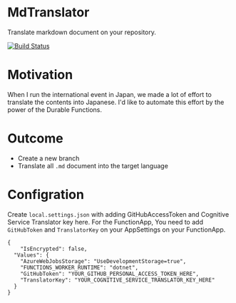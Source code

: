 # MdTranslator

Translate markdown document on your repository.

[![Build Status](https://simplearchitect.visualstudio.com/MdTranslator/_apis/build/status/MdTranslator.CI)](https://simplearchitect.visualstudio.com/MdTranslator/_build/latest?definitionId=5)

# Motivation

When I run the international event in Japan, we made a lot of effort to translate the contents into Japanese. 
I'd like to automate this effort by the power of the Durable Functions. 

# Outcome 

* Create a new branch 
* Translate all `.md` document into the target language

# Configration

Create `local.settings.json` with adding GitHubAccessToken and Cognitive Service Translator key here. For the FunctionApp, You need to add `GitHubToken` and `TranslatorKey` on your AppSettings on your FunctionApp.

```
{
    "IsEncrypted": false,
  "Values": {
    "AzureWebJobsStorage": "UseDevelopmentStorage=true",
    "FUNCTIONS_WORKER_RUNTIME": "dotnet",
    "GitHubToken": "YOUR_GITHUB_PERSONAL_ACCESS_TOKEN_HERE",
    "TranslatorKey": "YOUR_COGNITIVE_SERVICE_TRANSLATOR_KEY_HERE"
  }
}
```

